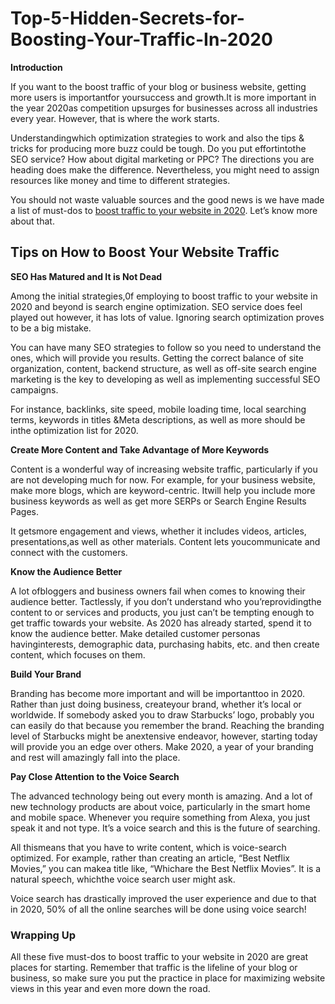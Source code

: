 # Top-5-Hidden-Secrets-for-Boosting-Your-Traffic-In-2020

<b>Introduction</b>

If you want to the boost traffic of your blog or business website, getting more users is importantfor yoursuccess and growth.It is more important in the year 2020as competition upsurges for businesses across all industries every year. However, that is where the work starts.

Understandingwhich optimization strategies to work and also the tips & tricks for producing more buzz could be tough. Do you put effortintothe SEO service? How about digital marketing or PPC? The directions you are heading does make the difference. Nevertheless, you might need to assign resources like money and time to different strategies.

You should not waste valuable sources and the good news is we have made a list of must-dos to <a href="https://www.brevitysoftware.com/top-5-hidden-secrets-for-boosting-your-traffic-in-2020/" target="_blank">boost traffic to your website in 2020</a>. Let’s know more about that.

<h2>Tips on How to Boost Your Website Traffic</h2>

<b>SEO Has Matured and It is Not Dead</b>

Among the initial strategies,0f employing to boost traffic to your website in 2020 and beyond is search engine optimization. SEO service does feel played out however, it has lots of value. Ignoring search optimization proves to be a big mistake.

You can have many SEO strategies to follow so you need to understand the ones, which will provide you results. Getting the correct balance of site organization, content, backend structure, as well as off-site search engine marketing is the key to developing as well as implementing successful SEO campaigns. 

For instance, backlinks, site speed, mobile loading time, local searching terms, keywords in titles &Meta descriptions, as well as more should be inthe optimization list for 2020.

<b>Create More Content and Take Advantage of More Keywords</b>

Content is a wonderful way of increasing website traffic, particularly if you are not developing much for now. For example, for your business website, make more blogs, which are keyword-centric. Itwill help you include more business keywords as well as get more SERPs or Search Engine Results Pages.

It getsmore engagement and views, whether it includes videos, articles, presentations,as well as other materials. Content lets youcommunicate and connect with the customers.

<b>Know the Audience Better</b>

A lot ofbloggers and business owners fail when comes to knowing their audience better. Tactlessly, if you don’t understand who you’reprovidingthe content to or services and products, you just can’t be tempting enough to get traffic towards your website.
As 2020 has already started, spend it to know the audience better. Make detailed customer personas havinginterests, demographic data, purchasing habits, etc. and then create content, which focuses on them.

<b>Build Your Brand</b>

Branding has become more important and will be importanttoo in 2020. Rather than just doing business, createyour brand, whether it’s local or worldwide. If somebody asked you to draw Starbucks’ logo, probably you can easily do that because you remember the brand. 
Reaching the branding level of Starbucks might be anextensive endeavor, however, starting today will provide you an edge over others. Make 2020, a year of your branding and rest will amazingly fall into the place.

<b>Pay Close Attention to the Voice Search</b>

The advanced technology being out every month is amazing. And a lot of new technology products are about voice, particularly in the smart home and mobile space. Whenever you require something from Alexa, you just speak it and not type. It’s a voice search and this is the future of searching.

All thismeans that you have to write content, which is voice-search optimized. For example, rather than creating an article, “Best Netflix Movies,” you can makea title like, “Whichare the Best Netflix Movies”. It is a natural speech, whichthe voice search user might ask.

Voice search has drastically improved the user experience and due to that in 2020, 50% of all the online searches will be done using voice search!


<h3>Wrapping Up</h3>

All these five must-dos to boost traffic to your website in 2020 are great places for starting. Remember that traffic is the lifeline of your blog or business, so make sure you put the practice in place for maximizing website views in this year and even more down the road.
